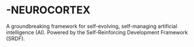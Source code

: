 # -NEUROCORTEX
A groundbreaking framework for self-evolving, self-managing artificial intelligence (AI). Powered by the Self-Reinforcing Development Framework (SRDF).
